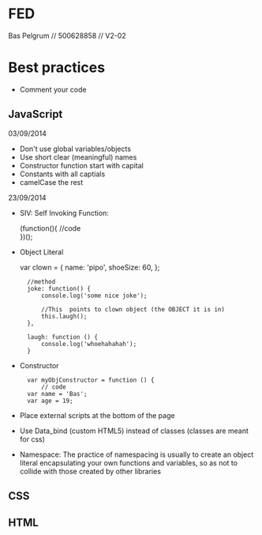 # FED
Bas Pelgrum // 500628858 // V2-02





# Best practices

* Comment your code

## JavaScript


03/09/2014

* Don't use global variables/objects
* Use short clear (meaningful) names
* Constructor function start with capital
* Constants with all captials
* camelCase the rest

23/09/2014

* SIV: Self Invoking Function: 

	(function(){
		//code	
	})();
	
* Object Literal	 
	
	var clown = {
		name: 'pipo',
		shoeSize: 60,
	};	

		//method
		joke: function() {
			console.log('some nice joke');
			
			//This  points to clown object (the OBJECT it is in)
			this.laugh();
		},

		laugh: function () {
			console.log('whoehahahah');
		}


* Constructor 
	   
	    var myObjConstructor = function () {
        	// code
        var name = 'Bas';
        var age = 19;

* Place external scripts at the bottom of the page
* Use Data_bind (custom HTML5) instead of classes (classes are meant for css)
* Namespace: The practice of namespacing is usually to create an object literal encapsulating your own functions and variables, so as not to collide with those created by other libraries


## CSS

## HTML